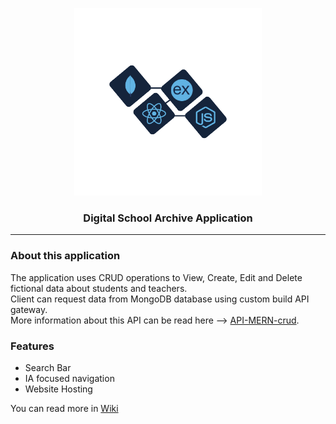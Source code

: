 <a name="wiki-top"></a>
<p align="center">
<a href='https://api-for-mern-app.onrender.com/' target="_blank"><img src='https://github.com/AuraSp/MERN-crud/blob/main/public/Stack.png' width='300' height='300' alt='API logo' /></a>
</p>
<h3 align='center'>Digital School Archive Application</h3>

***

### About this application
The application uses CRUD operations to View, Create, Edit and Delete fictional data about students and teachers.\
Client can request data from MongoDB database using custom build API gateway.\
More information about this API can be read here --> <a href='https://github.com/AuraSp/API-MERN-crud'>API-MERN-crud</a>.

### Features
- Search Bar
- IA focused navigation
- Website Hosting

You can read more in <a href='https://github.com/AuraSp/MERN-crud/wiki/1.Home'>Wiki</a>
